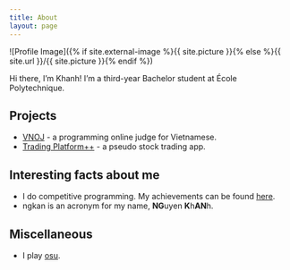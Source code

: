 ```yaml
---
title: About
layout: page
---
```

![Profile Image]({% if site.external-image %}{{ site.picture }}{% else %}{{ site.url }}/{{ site.picture }}{% endif %})

<p>Hi there, I’m Khanh! I’m a third-year Bachelor student at École Polytechnique.</p>

<h2>Projects</h2>

<ul>
	<li><a href="https://github.com/VNOI-Admin/OJ">VNOJ</a> 
	- a programming online judge for Vietnamese.</li> 
	<li><a href="https://github.com/guruprerana/trading-platform-pp">Trading Platform++</a> 
	- a pseudo stock trading app.</li>
</ul>

<h2>Interesting facts about me</h2>

<ul>
	<li> I do competitive programming. My achievements can be found <a href="https://cphof.org/profile/ioi:6727">here</a>. </li>
	<li> ngkan is an acronym for my name, <strong>NG</strong>uyen <strong>K</strong>h<strong>AN</strong>h.</li>
</ul>

<h2>Miscellaneous</h2>

<ul>
	<li>I play <a href="https://osu.ppy.sh/users/6755433">osu</a>.</li>
</ul>
